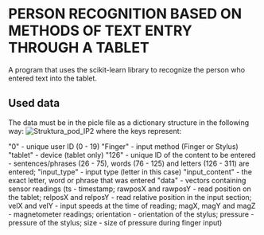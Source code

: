 # PERSON RECOGNITION BASED ON METHODS OF TEXT ENTRY THROUGH A TABLET
A program that uses the scikit-learn library to recognize the person who entered text into the tablet.

## Used data
The data must be in the picle file as a dictionary structure in the following way:
![Struktura_pod_IP2](https://github.com/lukskrb/personRecognition/assets/95753335/5c55cfc4-8b10-49d5-b340-b9ceb0136fee)
where the keys represent:

"0" - unique user ID (0 - 19)
"Finger" - input method (Finger or Stylus)
"tablet" - device (tablet only)
"126" - unique ID of the content to be entered - sentences/phrases (26 - 75), words (76 - 125) and letters (126 - 311) are entered;
"input_type" - input type (letter in this case)
"input_content" - the exact letter, word or phrase that was entered
"data" - vectors containing sensor readings (ts - timestamp; rawposX and rawposY - read position on the tablet; relposX and relposY - read relative position in the input section; velX and velY - input speeds at the time of reading; magX, magY and magZ - magnetometer readings; orientation - orientation of the stylus; pressure - pressure of the stylus; size - size of pressure during finger input)
